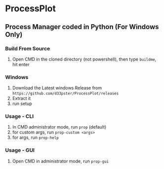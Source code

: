# ProcessPlot
## Process Manager coded in Python (For Windows Only)

### Build From Source
1. Open CMD in the cloned directory (not powershell), then type ```buildme```, hit enter

### Windows
1. Download the Latest windows Release from ```https://github.com/d33pster/ProcessPlot/releases```
2. Extract it
3. run setup

### Usage - CLI
1. In CMD administrator mode, run ```prop``` (default)
2. for custom args, run ```prop-custom <args>```
3. for args, run ```prop-help```

### Usage - GUI
1. Open CMD in administrator mode, run ```prop-gui```
